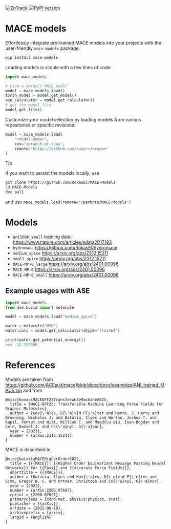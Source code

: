 [![ZnTrack](https://img.shields.io/badge/Powered%20by-ZnTrack-%23007CB0)](https://zntrack.readthedocs.io/en/latest/)
[![PyPI version](https://badge.fury.io/py/mace-models.svg)](https://badge.fury.io/py/mace-models)


# MACE models
Effortlessly integrate pre-trained MACE models into your projects with the user-friendly ``mace-models`` package.

```sh
pip install mace-models
```

Loading models is simple with a few lines of code:

```python
import mace_models

# Load a default MACE model
model = mace_models.load()
torch_model = model.get_model()
ase_calculator = model.get_calculator()
# get the model file 
model.get_file()
```

Customize your model selection by loading models from various repositories or specific revisions:

```python
model = mace_models.load(
    "<model-name>",
    rev="<branch-or-sha>",
    remote="https://github.com/<user>/<repo>"
)
```

> [!TIP]
> If you want to persist the models locally, use 
> ```sh
> git clone https://github.com/RokasEl/MACE-Models
> cd MACE-Models
> dvc pull
> ```
> and use `mace_models.load(remote="/path/to/MACE-Models")`


# Models

- `ani500k_small` training data: https://www.nature.com/articles/sdata2017193
- `hydromace` https://github.com/RokasEl/hydromace
- `medium_spice` https://arxiv.org/abs/2312.15211
- `small_spice` https://arxiv.org/abs/2312.15211
- `MACE-MP-0_large` https://arxiv.org/abs/2401.00096
- `MACE-MP-0` https://arxiv.org/abs/2401.00096
- `MACE-MP-0_small` https://arxiv.org/abs/2401.00096

## Example usages with ASE

```python
import mace_models
from ase.build import molecule

model = mace_models.load("medium_spice")

water = molecule("H2O")
water.calc = model.get_calculator(dtype="float64")

print(water.get_potential_energy())
>>> -14.159366
```

# References

Models are taken from https://github.com/ACEsuit/mace/blob/docs/docs/examples/ANI_trained_MACE.zip and from

```
@misc{kovacsMACEOFF23TransferableMachine2023,
  title = {MACE-OFF23: Transferable Machine Learning Force Fields for Organic Molecules},
  author = {Kov{\'a}cs, D{\'a}vid P{\'e}ter and Moore, J. Harry and Browning, Nicholas J. and Batatia, Ilyes and Horton, Joshua T. and Kapil, Venkat and Witt, William C. and Magd{\u a}u, Ioan-Bogdan and Cole, Daniel J. and Cs{\'a}nyi, G{\'a}bor},
  year = {2023},
  number = {arXiv:2312.15211},
}
```

MACE is described in
```
@misc{batatiaMACEHigherOrder2022,
  title = {{{MACE}}: {{Higher Order Equivariant Message Passing Neural Networks}} for {{Fast}} and {{Accurate Force Fields}}},
  shorttitle = {{{MACE}}},
  author = {Batatia, Ilyes and Kov{\'a}cs, D{\'a}vid P{\'e}ter and Simm, Gregor N. C. and Ortner, Christoph and Cs{\'a}nyi, G{\'a}bor},
  year = {2022},
  number = {arXiv:2206.07697},
  eprint = {2206.07697},
  primaryclass = {cond-mat, physics:physics, stat},
  publisher = {{arXiv}},
  urldate = {2022-06-19},
  archiveprefix = {arxiv},
  langid = {english}
}
```

